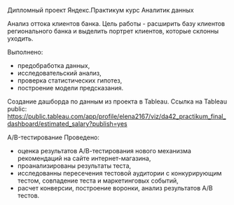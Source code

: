 Дипломный проект Яндекс.Практикум курс Аналитик данных


Анализ оттока клиентов банка. 
Цель работы - расширить базу клиентов регионального банка и выделить портрет клиентов, которые склонны уходить. 

Выполнено:
 - предобработка данных, 
 - исследовательский анализ, 
 - проверка статистических гипотез, 
 - построение модели предсказания.


Создание дашборда по данным из проекта в Tableau.
Ссылка на Tableau public: https://public.tableau.com/app/profile/elena2167/viz/da42_practikum_final_dashboard/estimated_salary?publish=yes

A/B-тестирование
Проведено:
- оценка результатов А/В-тестирования нового механизма рекомендаций на сайте интернет-магазина,
- проанализированы результаты теста, 
- исследованны пересечения тестовой аудитории с конкурирующим тестом, совпадение теста и маркетинговых событий,
- расчет конверсии, построение воронки, анализ результатов А/В тестов.
